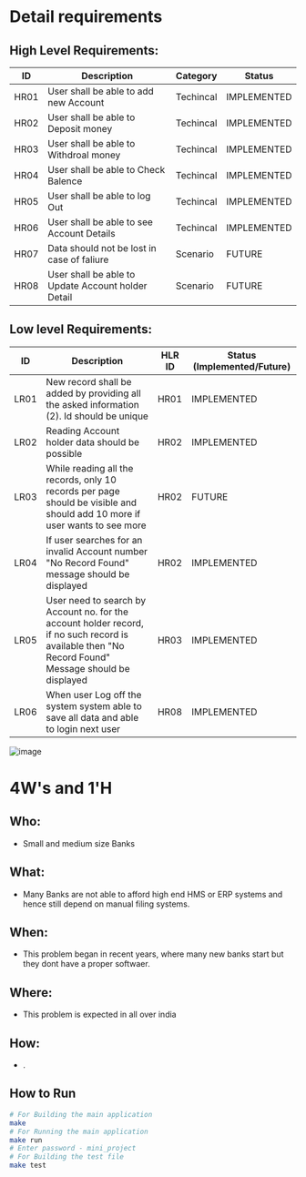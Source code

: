 
# Detail requirements
## High Level Requirements: 
| ID | Description | Category | Status | 
| ----- | ----- | ------- | ---------|
| HR01 | User shall be able to add new Account| Techincal | IMPLEMENTED | 
| HR02 | User shall be able to Deposit money  | Techincal |  IMPLEMENTED  |
| HR03 | User shall be able to Withdroal money | Techincal |  IMPLEMENTED  |
| HR04 | User shall be able to Check Balence | Techincal |  IMPLEMENTED  |
| HR05 | User shall be able to log Out | Techincal |  IMPLEMENTED  |
| HR06 | User shall be able to see Account Details | Techincal |  IMPLEMENTED  |
| HR07 | Data should not be lost in case of faliure | Scenario | FUTURE |
| HR08 | User shall be able to Update Account holder Detail | Scenario |  FUTURE |
##  Low level Requirements:
 
| ID | Description | HLR ID | Status (Implemented/Future) |
| ------ | --------- | ------ | ----- |
| LR01 | New record shall be added by providing all the asked information                                                                                                    (2). Id should be unique  | HR01 |  IMPLEMENTED  |
| LR02 | Reading Account holder data should be possible  | HR02 |  IMPLEMENTED |
| LR03 | While reading all the records, only 10 records per page should be visible and should add 10 more if user wants to see more | HR02 | FUTURE |
| LR04 | If user searches for an invalid Account number "No Record Found" message should be displayed | HR02 |  IMPLEMENTED  |
| LR05 | User need to search by Account no. for the account holder record, if no such record is available then "No Record Found" Message should be displayed | HR03 |  IMPLEMENTED  
| LR06 | When user Log off the system system able to save all data and able to login next user | HR08 |  IMPLEMENTED  |


![image](https://user-images.githubusercontent.com/80737226/114848484-5c40c480-9dfc-11eb-9f89-0f3edd5f0256.png)


# 4W&#39;s and 1&#39;H

## Who:
* Small and medium size Banks

## What:
* Many Banks are not able to afford high end HMS or ERP systems and hence still depend on manual filing systems. 

## When:
* This problem began in recent years, where many new banks start but they dont have a proper softwaer.

## Where:
* This problem is expected in all over india

## How:
* .
## How to Run 

```sh
# For Building the main application
make
# For Running the main application
make run
# Enter password - mini_project
# For Building the test file
make test



